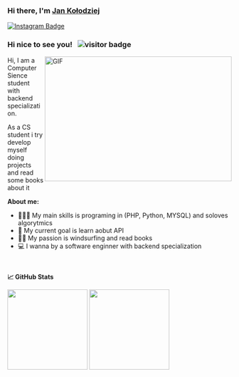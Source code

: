 ### Hi there, I'm <a href="https://github.com/JanKolo04" target="_blank">Jan Kołodziej</a>

[![Instagram Badge](https://img.shields.io/badge/-Instagram-e4405f?style=flat-square&logo=Instagram&logoColor=white)](https://www.instagram.com/jano_freshmann/)

### Hi nice to see you! &nbsp; ![visitor badge](https://komarev.com/ghpvc/?username=JanKolo04&color=blue)


<img align="right" alt="GIF" src="https://user-images.githubusercontent.com/76879087/204387700-7dce75f4-1868-41d1-8882-c4b1edfb9320.gif" width="420" height="280"/>


Hi, I am a Computer Sience student with backend specialization.

As a CS student i try develop myself doing projects and read some books about it

**About me:**
- 👨🏻‍💻 My main skills is programing in (PHP, Python, MYSQL) and soloves algorytmics
- 🚀 My current goal is learn aobut API
- 🏄‍♂️ My passion is windsurfing and read books 
- 💻 I wanna by a software enginner with backend specialization

<br>


**&#x1f4c8; GitHub Stats**

<p>
  <img height="180px" src="https://github-readme-stats.vercel.app/api?username=JanKolo04&show_icons=true&hide_border=true&&count_private=true&include_all_commits=true"/>
  
  <img height="180px" src="https://github-readme-stats.vercel.app/api/top-langs/?username=JanKolo04&exclude_repo=KNN-Image-Classification&show_icons=true&hide_border=true&layout=compact&langs_count=8"/>
</p>
